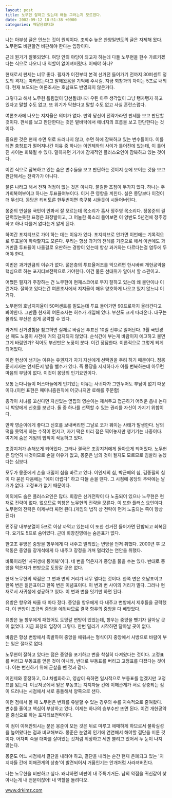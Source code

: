 ```yaml
---
layout: post
title: 노무현 잘하고 있는데 왜들 그러는지 모르겠다.
date: 2002-09-12 18:51:38 +0900
categories: 깨달음의대화
---
```

나는 아부성 글은 안쓰는 것이 원칙이다. 조회수 높은 찬양일변도의 글은 자제해 왔다. 노무현도 비판할건 비판해야 한다는 입장이다.
  

  
근데 뭔가가 잘못되었다. 여당 안의 야당이 되고자 하는데 다들 노무현을 한수 가르키겠다는 식으로 나오니 내 역할이 없어져버렸다. 어째야 하나?
  

  
현재로서 판세는 너무 좋다. 필자가 이전부터 본격 선거전 들어가기 전까지 30퍼센트 정도의 격차는 따라잡는다고 말해왔음을 기억해 주시길. 지금 회창과의 차이는 5프로 내외다. 현재 보도되는 여론조사는 호남표도 반영되지 않은거다.
  

  
그렇다고 해서 노무현 틀림없이 당선될테니까 우린 아무 생각없이 그냥 탱자탱자 하고 있자고 말할 수도 없고, 또 위기가 닥쳤다고 말할 수도 없고 사실 혼란스럽다.
  

  
여론조사에 나오는 지지율은 의미가 없다. 만약 당신이 전략가라면 판세를 보고 판단할 것이다. 판세를 보고 판단한다는 것은 밑바닥에서 에너지의 흐름을 보고 판단한다는 것이다.
  

  
중요한 것은 현재 수면 위로 드러나지 않고, 수면 하에 잠복하고 있는 변수들이다. 이를 테면 충청표가 떨어져나간 이유 중 하나는 이인제와의 사이가 틀어진데 있는데, 이 틀어진 사이는 회복될 수 있다. 말하자면 거기에 잠재적인 플러스요인이 잠복하고 있는 것이다.
  

  
이런 식으로 잠복하고 있는 숨은 변수들을 보고 판단하는 것이지 눈에 보이는 것을 보고 판단해서는 전략가가 아니다.
  

  
물론 나라고 해서 전혀 걱정이 없는 것은 아니다. 불길한 조짐이 두가지 있다. 하나는 주가회복여부이고 하나는 투표율여부이다. 이거 큰 영향을 끼친다. 실은 몽당보다 이것이 더 무섭다. 몽당은 티비토론 한두번이면 축구붐 시들듯이 시들어버린다.
  

  
몽준의 연설을 국민이 안봐서 잘 모르는데 목소리가 흡사 정주영 목소리다. 정몽준의 결단력있는듯한 표정은 화장발이고, 그 어눌한 목소리 들어보면 이 양반도 5년전에 정주영하고 하나 다를거 없다는거 알게 된다.
  

  
하여간 포지티브로 가야 하는 데는 이유가 있다. 포지티브로 안가면 이번에는 기록적으로 투표율이 하락할지도 모른다. 우리는 항상 과거의 전례를 기준으로 해서 이번에도 과거만큼 투표율이 나올걸로 오판하는 경향이 있는데 항상 과거와는 다르다는걸 염두에 두어야 한다.
  

  
이번은 과거만큼의 이슈가 없다. 젊은층의 투표율저조를 막으려면 한시바삐 개헌공약을 핵심으로 하는 포지티브전략으로 가야한다. 이건 물론 선대위가 알아서 할 소관이고.
  

  
어쨌든 필자가 주장하는 건 노무현이 현재스코어로 무지 잘하고 있는데 왜 불만이냐 이런거다. 잘하고 있다는건 여론조사에서 지지율이 매우 양호하게 나오고 있지 않느냐 이거다.
  

  
노무현의 호남지지율이 50퍼센트를 밑도는데 투표 들어가면 90프로까지 올라간다고 봐야한다. 그만큼 현재의 여론조사는 허수가 개입해 있다. 부산도 크게 따라온다. 대구는 몰라도 부산은 쉽게 공략할 수 있다.
  

  
과거의 선거경험을 참고하면 실제로 바람은 투표전 10일 전후로 일어난다. 3월 국민경선 때도 노풍이 사전에 거의 감지되지 않았다. 순식간에 부는게 바람이지 예고하고 불면 그게 바람인가? 적어도 부산만은 노풍이 분다. 이건 장담한다. 이론적으로 그렇게 되게 되어있다.
  

  
이런 현상이 생기는 이유는 유권자가 자기 자신에게 선택권을 주려 하기 때문이다. 정몽준지지자는 언제든지 발을 뺄수가 있다. 즉 몽당을 지지하다가 이를 번복하는데 아무런 마음의 부담이 없다. 이것이 몽당의 인기요인이다.
  

  
보통 논다니들이 머스마들에게 인기있는 이유는 사귀다가 그만두어도 부담이 없기 때문이다.(이런 표현은 페미니즘원칙에 어긋나지만 료해를 주문함)
  

  
총각이 처녀를 꼬신다면 자신있는 옆집의 영순이는 제쳐두고 접근하기 어려운 읍내 논다니 박양에게 신호를 보낸다. 둘 중 하나를 선택할 수 있는 권리를 자신이 가지기 위함이다.
  

  
만약 영순이에게 좋다고 신호를 보내버리면 그날로 코가 꿰이는 사태가 발생한다. 남의 떡을 못먹게 하는 수작이 먼저고, 자기 떡은 미리 점은 찍어놓지만 챙기기는 나중이다. 여기에 숨은 게임의 법칙이 작동하고 있다.
  

  
조강지처가 손해보게 되어있다. 그러나 결국은 조강지처에게 돌아오게 되어있다. 노무현은 당연히 내것이므로 손댈 이유가 없고, 몽준은 남의 것이 될지도 모르므로 침발라 놓겠다는 심보다.
  

  
모두가 몽준에게 손을 내밀어 침을 바르고 있다. 이인제의 침, 박근혜의 침, 김종필의 침이 다 묻은 다음에는 "에이 더럽다" 하고 다들 손을 뗀다. 그 시점에 몽당의 추락에는 날개가 없다. 고정표가 없기 때문이다.
  

  
이외에도 숨은 플러스요인은 많다. 회창은 선거전략이 다 노출되어 있으나 노무현은 현재로 전략이 없다. 없으므로 회창은 노무현의 전략을 모른다. 이 또한 플러스 요인이다. 노무현의 전략은 이제부터 짜면 된다.(게임의 법칙 상 전략이 먼저 노출되는 쪽이 항상 진다)
  

  
민주당 내부분열이 5프로 이상 까먹고 있는데 이 또한 선거전 들어가면 단합되고 회복된다. 요기도 5프로 숨어있다. 근데 회창진영에는 숨은표가 없다.
  

  
한고조 유방은 중앙을 항우에게 다 내주고 멀리있는 변방을 먼저 취했다. 2000년 후 모택동은 중앙을 장개석에게 다 내주고 장정을 거쳐 멀리있는 연안을 취했다.
  

  
바둑이라면 '사귀생에 통어복'이다. 네 변을 먹은자가 중앙을 뚫을 수는 있다. 반대로 중앙을 먹은자가 변방으로 도망갈 곳은 없다.
  

  
현재 노무현의 약점은 그 변과 변의 거리가 너무 멀다는 것이다. 한쪽 변은 호남표이고 한쪽 변은 젊은표이고 한쪽 변은 이념표이다. 이 변과 변 사이의 거리가 멀다. 그러나 현재로서 사귀생에 성공하고 있다. 이 변과 변을 잇기만 하면 된다.
  

  
유방은 항우와 싸울 때 마다 졌다. 중앙을 항우에게 다 내주고 변방에서 제후들을 공략했다. 이 변방이 조금씩 중앙을 에워싸므로 결국 항우의 중앙을 다 빼앗았다.
  

  
유방은 늘 항우에게 패했어도 도망갈 변방이 있었는데, 항우는 중앙을 뺏기자 달아날 곳이 없었다. 지금 회창의 입장이 그렇다. 한번 밀리기 시작하면 달아날 곳이 없다.
  

  
바람은 항상 변방에서 촉발하여 중앙을 에워싸는 형식이지 중앙에서 사방으로 바람이 부는 일은 절대로 없다.
  

  
노무현이 잘하고 있다는 점은 중앙을 포기하고 변을 착실히 다져왔다는 것이다. 고정표를 버리고 부동표를 얻은 것이 아니라, 반대로 부동표를 버리고 고정표를 다졌다는 것이다. 이는 변신하기 위해 군살을 뺀 것과 같다.
  

  
이인제와 흥정하고, DJ 차별화하고, 영삼이 욕하면 일시적으로 부동표를 얻겠지만 고정표를 잃는다. 이곳저곳에서 얻은 부동표는 지지자들 간에 이해관계가 서로 상충되는 점이 드러나는 시점에서 서로 충돌해서 양쪽으로 샌다.
  

  
이런 점에서 볼 때 노무현은 변화를 유발할 수 있는 경우의 수를 지속적으로 줄여왔다. 변수를 줄이고 핵심이 부상하고 있다. 이제는 하나의 승부수만 뜨면 된다. 이건 개헌공약을 중심으로 하는 포지티브전략이다.
  

  
이 점이 이해안되시는 분은 몽준이 모든 것은 뒤로 미루고 애매하게 하므로서 불확실성을 높여왔다는 점과 비교해보라. 몽준은 눈앞의 인기에 연연해서 해야할 결단을 미룬 것이다. 어차피 죽을 대마를 살아있는 것처럼 위장하고 세만 불리고 있어서 두 눈이 나지 않는다.
  

  
몽준도 어느 시점에서 결단을 내려야 하고, 결단을 내리는 순간 현재 은폐되고 있는 '지지자들 간에 이해관계의 상충'이 발견되어서 거품인기는 안개처럼 사라져버린다.
  

  
나는 노무현을 비판하고 싶다. 왜냐하면 비판이 내 주특기거든. 남의 약점을 귀신같이 찾아내는게 내 전문이잖어! 내 역할을 돌려다오.
  

  
www.drkimz.com
